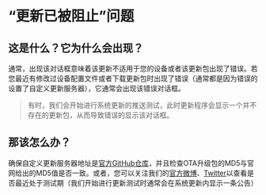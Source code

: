 # “更新已被阻止”问题
## 这是什么？它为什么会出现？
通常，出现该对话框意味着该更新不适用于您的设备或者该更新包出现了错误。若您最近有修改过设备配置文件或者下载更新包时出现了错误（通常都是因为错误的设置了自定义更新服务器），它通常会出现该错误对话框。
> 有时，我们会开始进行系统更新的推送测试，此时更新程序会显示一个并不存在的更新包，从而导致错误的显示该对话框。
## 那该怎么办？
确保自定义更新服务器地址是[官方GitHub仓库](https://github.com/exthmui/update_scripts)，并且检查OTA升级包的MD5与官网给出的MD5值是否一致。或者，您可以关注我们的[官方微博](http://weibo.com/u/7367020141)、[Twitter](https://twitter.com/exthmui_offical?s=09)以查看是否最近处于测试期（我们开始进行更新测试时通常会在系统更新内显示一条公告）
